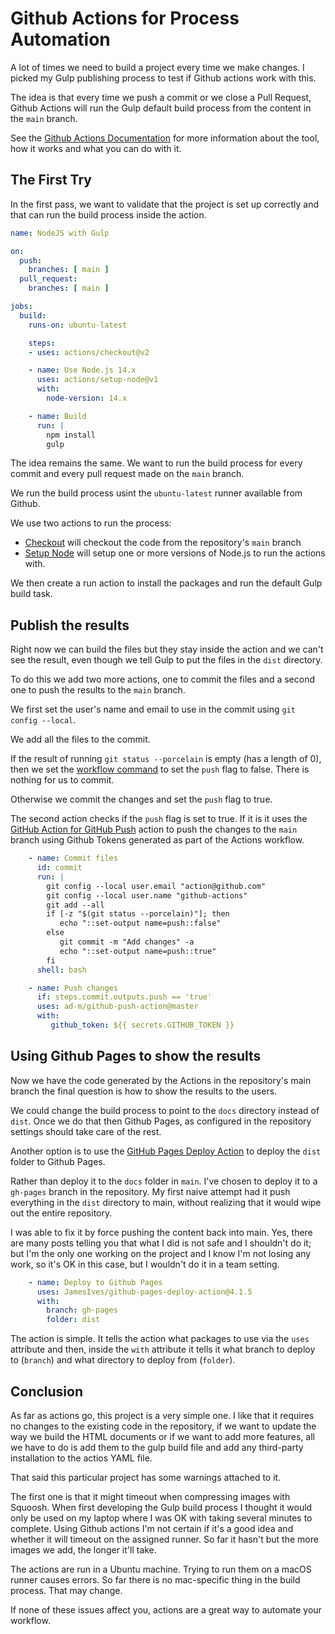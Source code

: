 # Github Actions for Process Automation

A lot of times we need to build a project every time we make changes. I picked my Gulp publishing process to test if Github actions work with this.

The idea is that every time we push a commit or we close a Pull Request, Github Actions will run the Gulp default build process from the content in the `main` branch.

See the [Github Actions Documentation](https://docs.github.com/en/actions) for more information about the tool, how it works and what you can do with it.

## The First Try

In the first pass, we want to validate that the project is set up correctly and that can run the build process inside the action.

```yaml
name: NodeJS with Gulp

on:
  push:
    branches: [ main ]
  pull_request:
    branches: [ main ]

jobs:
  build:
    runs-on: ubuntu-latest

    steps:
    - uses: actions/checkout@v2

    - name: Use Node.js 14.x
      uses: actions/setup-node@v1
      with: 
        node-version: 14.x 

    - name: Build
      run: |
        npm install
        gulp
```

The idea remains the same. We want to run the build process for every commit and every pull request made on the `main` branch.

We run the build process usint the `ubuntu-latest` runner available from Github.

We use two actions to run the process:

* [Checkout](https://github.com/actions/checkout) will checkout the code from the repository's `main` branch
* [Setup Node](https://github.com/actions/setup-node) will setup one or more versions of Node.js to run the actions with.

We then create a run action to install the packages and run the default Gulp build task.

## Publish the results

Right now we can build the files but they stay inside the action and we can't see the result, even though we tell Gulp to put the files in the `dist` directory.

To do this we add two  more actions, one to commit the files and a second one to push the results to the `main` branch.

We first set the user's name and email to use in the commit using `git config --local`.

We add all the files to the commit.

If the result of running `git status --porcelain` is empty (has a length of 0), then we set the [workflow command](https://docs.github.com/en/actions/reference/workflow-commands-for-github-actions) to set the `push` flag to false. There is nothing for us to commit.

Otherwise we commit the changes and set the `push` flag to true.

The second action checks if the `push` flag is set to true. If it is it uses the [GitHub Action for GitHub Push](https://github.com/ad-m/github-push-action) action to push the changes to the `main` branch using Github Tokens generated as part of the Actions workflow.

```yaml
    - name: Commit files
      id: commit
      run: |
        git config --local user.email "action@github.com"
        git config --local user.name "github-actions"
        git add --all
        if [-z "$(git status --porcelain)"]; then
           echo "::set-output name=push::false"
        else
           git commit -m "Add changes" -a
           echo "::set-output name=push::true"
        fi
      shell: bash

    - name: Push changes
      if: steps.commit.outputs.push == 'true'
      uses: ad-m/github-push-action@master
      with:
         github_token: ${{ secrets.GITHUB_TOKEN }}
```

## Using Github Pages to show the results

Now we have the code generated by the Actions in the repository's main branch the final question is how to show the results to the users.

We could change the build process to point to the `docs` directory instead of `dist`. Once we do that then Github Pages, as configured in the repository settings should take care of the rest.

Another option is to use the [GitHub Pages Deploy Action](https://github.com/JamesIves/github-pages-deploy-action) to deploy the `dist` folder to Github Pages.

Rather than deploy it to the `docs` folder in `main`. I've chosen to deploy it to a `gh-pages` branch in the repository. My first naive attempt had it push everything in the `dist` directory to main, without realizing that it would wipe out the entire repository.

I was able to fix it by force pushing the content back into main. Yes, there are many posts telling you that what I did is not safe and I shouldn't do it; but I'm the only one working on the project and I know I'm not losing any work, so it's OK in this case, but I wouldn't do it in a team setting.

```yaml
    - name: Deploy to Github Pages
      uses: JamesIves/github-pages-deploy-action@4.1.5
      with:
        branch: gh-pages
        folder: dist
```

The action is simple. It tells the action what packages to use via the `uses` attribute and then, inside the `with` attribute it tells it what branch to deploy to (`branch`) and what directory to deploy from (`folder`).

## Conclusion

As far as actions go, this project is a very simple one. I like that it requires no changes to the existing code in the repository, if we want to update the way we build the HTML documents or if we want to add more features, all we have to do is add them to the gulp build file and add any third-party installation to the actios YAML file.

That said this particular project has some warnings attached to it.

The first one is that it might timeout when compressing images with Squoosh. When first developing the Gulp build process I thought it would only be used on my laptop where I was OK with taking several minutes to complete. Using Github actions I'm not certain if it's a good idea and whether it will timeout on the assigned runner. So far it hasn't but the more images we add, the longer it'll take.

The actions are run in a Ubuntu machine. Trying to run them on a macOS runner causes errors. So far there is no mac-specific thing in the build process. That may change.

If none of these issues affect you, actions are a great way to automate your workflow.
